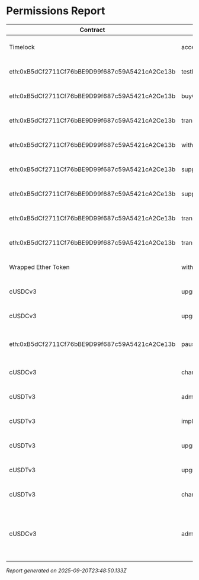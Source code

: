 # Permissions Report

| Contract | Function | Impact | Owner |
|----------|----------|--------|-------|
| Timelock | acceptAdmin | Test permission toggle | No owners defined |
| eth:0xB5dCf2711Cf76bBE9D99f687c59A5421cA2Ce13b | testFunction | No description provided | No owners defined |
| eth:0xB5dCf2711Cf76bBE9D99f687c59A5421cA2Ce13b | buyCollateral | No description provided | No owners defined |
| eth:0xB5dCf2711Cf76bBE9D99f687c59A5421cA2Ce13b | transferAsset | No description provided | No owners defined |
| eth:0xB5dCf2711Cf76bBE9D99f687c59A5421cA2Ce13b | withdrawReserves | No description provided | No owners defined |
| eth:0xB5dCf2711Cf76bBE9D99f687c59A5421cA2Ce13b | supply | No description provided | No owners defined |
| eth:0xB5dCf2711Cf76bBE9D99f687c59A5421cA2Ce13b | supplyFrom | No description provided | No owners defined |
| eth:0xB5dCf2711Cf76bBE9D99f687c59A5421cA2Ce13b | transfer | No description provided | No owners defined |
| eth:0xB5dCf2711Cf76bBE9D99f687c59A5421cA2Ce13b | transferAssetFrom | No description provided | No owners defined |
| Wrapped Ether Token | withdraw | No description provided | No owners defined |
| cUSDCv3 | upgradeToAndCall | No description provided | No owners defined |
| cUSDCv3 | upgradeTo | No description provided | No owners defined |
| eth:0xB5dCf2711Cf76bBE9D99f687c59A5421cA2Ce13b | pause | No description provided | Field: governor, Role: PAUSER_ROLE |
| cUSDCv3 | changeAdmin | No description provided | Field: admin |
| cUSDTv3 | admin | No description provided | No owners defined |
| cUSDTv3 | implementation | No description provided | No owners defined |
| cUSDTv3 | upgradeTo | No description provided | No owners defined |
| cUSDTv3 | upgradeToAndCall | No description provided | No owners defined |
| cUSDTv3 | changeAdmin | No description provided | No owners defined |
| cUSDCv3 | admin | This function is a simple getter on the current admin address. | Field: $admin, Field: admin |

*Report generated on 2025-09-20T23:48:50.133Z*
